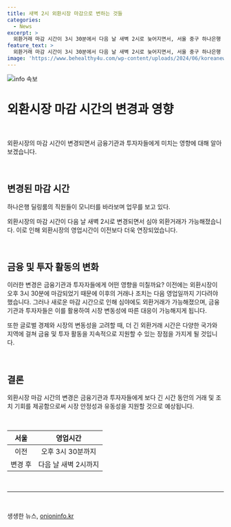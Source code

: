 ```yaml
---
title: 새벽 2시 외환시장 마감으로 변하는 것들
categories:
  - News
excerpt: >
  외환거래 마감 시간이 3시 30분에서 다음 날 새벽 2시로 늦어지면서, 서울 중구 하나은행 딜링룸에서 심야 외환거래가 활발히 이뤄지고 있다. 이에 따라 직원들은 새로운 업무 환경에 적응하고 있다.
feature_text: >
  외환거래 마감 시간이 3시 30분에서 다음 날 새벽 2시로 늦어지면서, 서울 중구 하나은행 딜링룸에서 심야 외환거래가 활발히 이뤄지고 있다. 이에 따라 직원들은 새로운 업무 환경에 적응하고 있다.
image: 'https://www.behealthy4u.com/wp-content/uploads/2024/06/koreanews.jpg'
---
```


<p><img src="https://www.behealthy4u.com/wp-content/uploads/2024/06/koreanews.jpg" alt="info 속보" /></p>

<h1>외환시장 마감 시간의 변경과 영향</h1>

<p data-ke-size="size16">&nbsp;</p>

<p>외환시장의 마감 시간이 변경되면서 금융기관과 투자자들에게 미치는 영향에 대해 알아보겠습니다.</p>

<p data-ke-size="size16">&nbsp;</p>

<h2 data-ke-size="size26">변경된 마감 시간</h2>

<p>하나은행 딜링룸의 직원들이 모니터를 바라보며 업무를 보고 있다.</p></p>

<p data-ke-size="size16">외환시장의 마감 시간이 다음 날 새벽 2시로 변경되면서 심야 외환거래가 가능해졌습니다. 이로 인해 외환시장의 영업시간이 이전보다 더욱 연장되었습니다.</p>

<p data-ke-size="size16">&nbsp;</p>

<h2 data-ke-size="size26">금융 및 투자 활동의 변화</h2>

<p data-ke-size="size16">이러한 변경은 금융기관과 투자자들에게 어떤 영향을 미칠까요? 이전에는 외환시장이 오후 3시 30분에 마감되었기 때문에 이후의 거래나 조치는 다음 영업일까지 기다려야 했습니다. 그러나 새로운 마감 시간으로 인해 심야에도 외환거래가 가능해졌으며, 금융기관과 투자자들은 이를 활용하여 시장 변동성에 따른 대응이 가능해지게 됩니다.</p>

<p data-ke-size="size16">또한 글로벌 경제와 시장의 변동성을 고려할 때, 더 긴 외환거래 시간은 다양한 국가와 지역에 걸쳐 금융 및 투자 활동을 지속적으로 지원할 수 있는 장점을 가지게 될 것입니다.</p>

<p data-ke-size="size16">&nbsp;</p>

<h2 data-ke-size="size26">결론</h2>

<p data-ke-size="size16">외환시장 마감 시간의 변경은 금융기관과 투자자들에게 보다 긴 시간 동안의 거래 및 조치 기회를 제공함으로써 시장 안정성과 유동성을 지원할 것으로 예상됩니다.</p>

<p data-ke-size="size16">&nbsp;</p>

<table>
<thead>
<tr>
<th style="text-align: center;">서울</th>
<th style="text-align: center;">영업시간</th>
</tr>
</thead>
<tbody>
<tr>
<td style="text-align: center;">이전</td>
<td style="text-align: center;">오후 3시 30분까지</td>
</tr>
<tr>
<td style="text-align: center;">변경 후</td>
<td style="text-align: center;">다음 날 새벽 2시까지</td>
</tr>
</tbody>
</table>

<p data-ke-size="size16">&nbsp;</p>

<hr>

<p data-ke-size="size16">&nbsp;</p>
생생한 뉴스, <a href="https://onioninfo.kr" rel="dofollow">onioninfo.kr</a>


